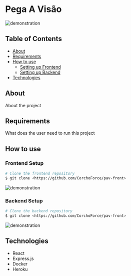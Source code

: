 # Pega A Visão

![demonstration]()

## Table of Contents

<!--ts-->

- [About](#about)
- [Requirements](#requirements)
- [How to use](#how-to-use)
  - [Setting up Frontend](#frontend-setup)
  - [Setting up Backend](#backend-setup)
- [Technologies](#technologies)
<!--te-->

## About

About the project

## Requirements

What does the user need to run this project

## How to use

### Frontend Setup

```bash
# Clone the frontend repository
$ git clone <https://github.com/CorchoForce/pav-front>

```

![demonstration]()

### Backend Setup

```bash
# Clone the backend repository
$ git clone <https://github.com/CorchoForce/pav-front>
```

![demonstration]()

## Technologies

- React
- Express.js
- Docker
- Heroku

